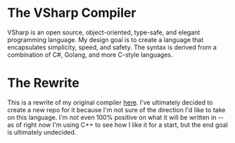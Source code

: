 # The VSharp Compiler

VSharp is an open source, object-oriented, type-safe, and elegant programming language. My design goal is to create a language that encapsulates simplicity, speed, and safety.
The syntax is derived from a combination of C#, Golang, and more C-style languages. 

# The Rewrite

This is a rewrite of my original compiler [here](https://github.com/WaifuShork/Vivian). I've ultimately decided to create a new repo for it because I'm not sure of the direction I'd like
to take on this language. I'm not even 100% positive on what it will be written in -- as of right now I'm using C++ to see how I like it for a start, but the end goal is ultimately undecided. 